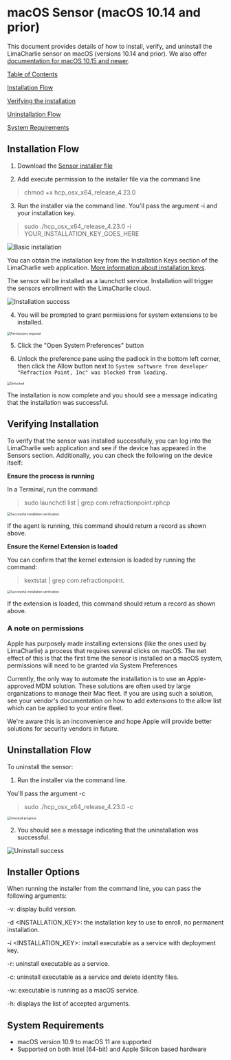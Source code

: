 # macOS Sensor (macOS 10.14 and prior)

This document provides details of how to install, verify, and uninstall the LimaCharlie sensor on macOS (versions 10.14 and prior).  We also offer [documentation for macOS 10.15 and newer](macOS_sensor_installation-latest.md).



<u>Table of Contents</u>

[Installation Flow](#Installation-Flow)

[Verifying the installation](#Verifying-Installation)

[Uninstallation Flow](#Uninstallation-Flow)

[System Requirements](#System-Requirements)


<a name="Installation-Flow"></a>
## Installation Flow

1. Download the [Sensor installer file](https://app.limacharlie.io/get/mac/64)



2. Add execute permission to the installer file via the command line

> chmod +x hcp_osx_x64_release_4.23.0



3. Run the installer via the command line.  You'll pass the argument -i and your installation key.

> sudo ./hcp_osx_x64_release_4.23.0 -i YOUR_INSTALLATION_KEY_GOES_HERE

<img src="https://storage.googleapis.com/limacharlie-io/doc/sensor-installation/macOS/images/Installation/01-Basic_installation.png" alt="Basic installation" style="zoom:100%;" />

You can obtain the installation key from the Installation Keys section of the LimaCharlie web application.  [More information about installation keys](https://doc.limacharlie.io/docs/documentation/docs/manage_keys.md).

The sensor will be installed as a launchctl service.  Installation will trigger the sensors enrollment with the LimaCharlie cloud.

<img src="https://storage.googleapis.com/limacharlie-io/doc/sensor-installation/macOS/images/Installation/02-Installation_success.png" alt="Installation success" style="zoom:100%;" />

4. You will be prompted to grant permissions for system extensions to be installed.

<img src="https://storage.googleapis.com/limacharlie-io/doc/sensor-installation/macOS/images/macOS_10.14/03_Older_Systems-System_Extension_Notice.png" alt="Permissions required" style="zoom:50%;" />

5.  Click the "Open System Preferences" button



6.  Unlock the preference pane using the padlock in the bottom left corner, then click the Allow button next to `System software from developer "Refraction Point, Inc" was blocked from loading.`

<img src="https://storage.googleapis.com/limacharlie-io/doc/sensor-installation/macOS/images/macOS_10.14/04-Older_Systems-System_Software_Approval.png" alt="Unlocked" style="zoom:50%;" />

The installation is now complete and you should see a message indicating that the installation was successful.



<a name="Verifying-Installation"></a>
## Verifying Installation

To verify that the sensor was installed successfully, you can log into the LimaCharlie web application and see if the device has appeared in the Sensors section.  Additionally, you can check the following on the device itself:

**Ensure the process is running**

In a Terminal, run the command:

> sudo launchctl list | grep com.refractionpoint.rphcp

<img src="https://storage.googleapis.com/limacharlie-io/doc/sensor-installation/macOS/images/macOS_10.14/Installed_correctly.png" alt="Successful installation verification" style="zoom:50%;" />

If the agent is running, this command should return a record as shown above.



**Ensure the Kernel Extension is loaded**

You can confirm that the kernel extension is loaded by running the command:

> kextstat | grep com.refractionpoint.



<img src="https://storage.googleapis.com/limacharlie-io/doc/sensor-installation/macOS/images/macOS_10.14/verifying-extension.png" alt="Successful installation verification" style="zoom:50%;" />

If the extension is loaded, this command should return a record as shown above.






### A note on permissions
Apple has purposely made installing extensions (like the ones used by LimaCharlie) a process that requires several clicks on macOS.  The net effect of this is that the first time the sensor is installed on a macOS system, permissions will need to be granted via System Preferences

Currently, the only way to automate the installation is to use an Apple-approved MDM solution. These solutions are often used by large organizations to manage their Mac fleet. If you are using such a solution, see your vendor's documentation on how to add extensions to the allow list which can be applied to your entire fleet.

We're aware this is an inconvenience and hope Apple will provide better solutions for security vendors in future.



<a name="Uninstallation-Flow"></a>
## Uninstallation Flow

To uninstall the sensor:

1. Run the installer via the command line.

You'll pass the argument -c

> sudo ./hcp_osx_x64_release_4.23.0 -c

<img src="https://storage.googleapis.com/limacharlie-io/doc/sensor-installation/macOS/images/macOS_10.14/Installed_correctly.png" alt="Uninstall progress" style="zoom:50%;" />

2. You should see a message indicating that the uninstallation was successful.

<img src="https://storage.googleapis.com/limacharlie-io/doc/sensor-installation/macOS/images/Uninstallation/3-Uninstall_Success.png" alt="Uninstall success" style="zoom:100%;" />

<a name="Installer-Options"></a>
## Installer Options

When running the installer from the command line, you can pass the following arguments:

-v: display build version.

-d <INSTALLATION_KEY>: the installation key to use to enroll, no permanent installation.

-i <INSTALLATION_KEY>: install executable as a service with deployment key.

-r: uninstall executable as a service.

-c: uninstall executable as a service and delete identity files.

-w: executable is running as a macOS service.

-h: displays the list of accepted arguments.


<a name="System-Requirements"></a>
## System Requirements

- macOS version 10.9 to macOS 11 are supported
- Supported on both Intel (64-bit) and Apple Silicon based hardware 

